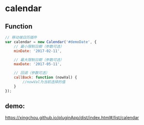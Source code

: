 # calendar


## Function
```javascript
// 移动端日历插件
var calendar = new Calendar('#demoDate', {
	// 最小限制日期（参数可选）
	minDate: '2017-02-11',

	// 最大限制日期（参数可选）
	maxDate: '2017-05-11',

	// 回调（参数可选）
	callBack: function (nowVal) {
		//nowVal为当前选择的值
	}
});
```



## demo:
https://xingchou.github.io/pluginApp/dist/index.html#/list/calendar
    
    

    
    

    
    
        
   

